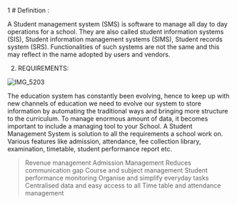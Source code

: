 
1 # Definition :

A Student management system (SMS) is software to manage all day to day operations for a school. They are also called student information systems (SIS), Student information management systems (SIMS), Student records system (SRS). Functionalities of such systems are not the same and this may reflect in the name adopted by users and vendors.

2. REQUIREMENTS:

![IMG_5203](https://user-images.githubusercontent.com/80455876/114554448-5aec8c00-9c84-11eb-9ff8-c50dc60f9fe8.JPG)

The education system has constantly been evolving, hence to keep up with new channels of education we need to evolve our system to store information by automating the traditional ways and bringing more structure to the curriculum.
To manage enormous amount of data, it becomes important to include a managing tool to your School. A Student Management System is solution to all the requirements a school work on. Various features like admission, attendance, fee collection library, examination, timetable, student performance report etc.
      
>Revenue management
>Admission Management
>Reduces communication gap
>Course and subject management
>Student performance monitoring
>Organise and simplify everyday tasks
>Centralised data and easy access to all
>Time table and attendance management
 
